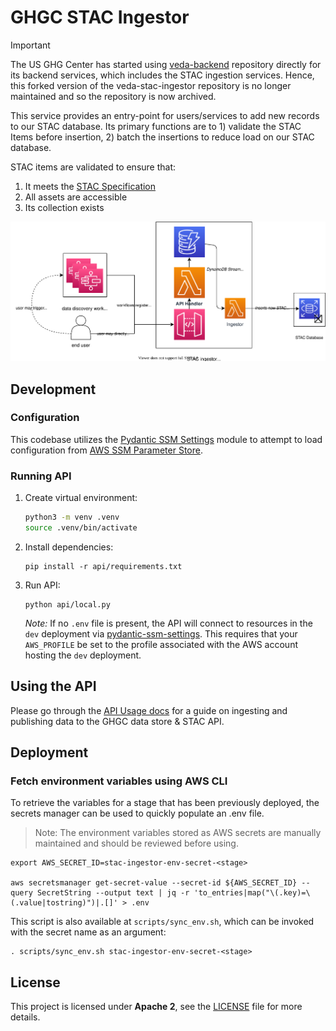 # GHGC STAC Ingestor

> [!IMPORTANT]
> The US GHG Center has started using [veda-backend](https://github.com/NASA-IMPACT/veda-backend/) repository directly for its backend services, which includes the STAC ingestion services. Hence, this forked version of the veda-stac-ingestor repository is no longer maintained and so the repository is now archived.

This service provides an entry-point for users/services to add new records to our STAC database. Its primary functions are to 1) validate the STAC Items before insertion, 2) batch the insertions to reduce load on our STAC database.

STAC items are validated to ensure that:

1. It meets the [STAC Specification](https://github.com/radiantearth/stac-spec/)
1. All assets are accessible
1. Its collection exists

![architecture diagram](.readme/architecture.svg)

## Development

### Configuration

This codebase utilizes the [Pydantic SSM Settings](https://github.com/developmentseed/pydantic-ssm-settings) module to attempt to load configuration from [AWS SSM Parameter Store](https://docs.aws.amazon.com/systems-manager/latest/userguide/systems-manager-parameter-store.html).

### Running API

1. Create virtual environment:

   ```bash
   python3 -m venv .venv
   source .venv/bin/activate
   ```

2. Install dependencies:

   ```
   pip install -r api/requirements.txt
   ```

3. Run API:

   ```
   python api/local.py
   ```

   _Note:_ If no `.env` file is present, the API will connect to resources in the `dev` deployment via [pydantic-ssm-settings](https://github.com/developmentseed/pydantic-ssm-settings). This requires that your `AWS_PROFILE` be set to the profile associated with the AWS account hosting the `dev` deployment.

## Using the API

Please go through the [API Usage docs](API_usage.md) for a guide on ingesting and publishing data to the GHGC data store & STAC API.

## Deployment

### Fetch environment variables using AWS CLI

To retrieve the variables for a stage that has been previously deployed, the secrets manager can be used to quickly populate an .env file. 
> Note: The environment variables stored as AWS secrets are manually maintained and should be reviewed before using.

```
export AWS_SECRET_ID=stac-ingestor-env-secret-<stage>

aws secretsmanager get-secret-value --secret-id ${AWS_SECRET_ID} --query SecretString --output text | jq -r 'to_entries|map("\(.key)=\(.value|tostring)")|.[]' > .env
```

This script is also available at `scripts/sync_env.sh`, which can be invoked with the secret name as an argument:

```
. scripts/sync_env.sh stac-ingestor-env-secret-<stage>
```

## License

This project is licensed under **Apache 2**, see the [LICENSE](LICENSE) file for more details.
